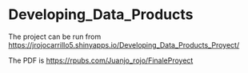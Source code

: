 # Developing_Data_Products

The project can be run from https://jrojocarrillo5.shinyapps.io/Developing_Data_Products_Proyect/

The PDF is https://rpubs.com/Juanjo_rojo/FinaleProyect
